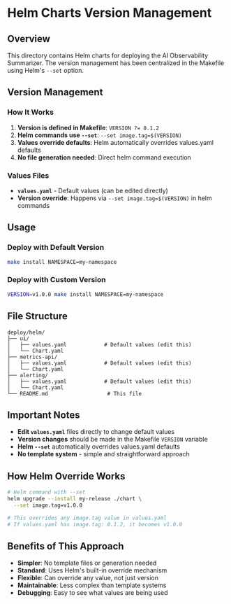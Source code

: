 # Helm Charts Version Management

## Overview

This directory contains Helm charts for deploying the AI Observability Summarizer. The version management has been centralized in the Makefile using Helm's `--set` option.

## Version Management

### How It Works

1. **Version is defined in Makefile**: `VERSION ?= 0.1.2`
2. **Helm commands use `--set`**: `--set image.tag=$(VERSION)`
3. **Values override defaults**: Helm automatically overrides values.yaml defaults
4. **No file generation needed**: Direct helm command execution

### Values Files
- **`values.yaml`** - Default values (can be edited directly)
- **Version override**: Happens via `--set image.tag=$(VERSION)` in helm commands

## Usage

### Deploy with Default Version
```bash
make install NAMESPACE=my-namespace
```

### Deploy with Custom Version
```bash
VERSION=v1.0.0 make install NAMESPACE=my-namespace
```

## File Structure

```
deploy/helm/
├── ui/
│   ├── values.yaml            # Default values (edit this)
│   └── Chart.yaml
├── metrics-api/
│   ├── values.yaml            # Default values (edit this)
│   └── Chart.yaml
├── alerting/
│   ├── values.yaml            # Default values (edit this)
│   └── Chart.yaml
└── README.md                   # This file
```

## Important Notes

- **Edit `values.yaml`** files directly to change default values
- **Version changes** should be made in the Makefile `VERSION` variable
- **Helm `--set`** automatically overrides values.yaml defaults
- **No template system** - simple and straightforward approach

## How Helm Override Works

```bash
# Helm command with --set
helm upgrade --install my-release ./chart \
  --set image.tag=v1.0.0

# This overrides any image.tag value in values.yaml
# If values.yaml has image.tag: 0.1.2, it becomes v1.0.0
```

## Benefits of This Approach

- **Simpler**: No template files or generation needed
- **Standard**: Uses Helm's built-in override mechanism
- **Flexible**: Can override any value, not just version
- **Maintainable**: Less complex than template systems
- **Debugging**: Easy to see what values are being used
